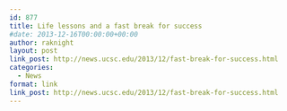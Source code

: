 ```yaml
---
id: 877
title: Life lessons and a fast break for success
#date: 2013-12-16T00:00:00+00:00
author: raknight
layout: post
link_post: http://news.ucsc.edu/2013/12/fast-break-for-success.html
categories:
  - News
format: link
link_post: http://news.ucsc.edu/2013/12/fast-break-for-success.html
---
```

